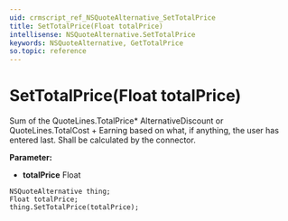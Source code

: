 ```yaml
---
uid: crmscript_ref_NSQuoteAlternative_SetTotalPrice
title: SetTotalPrice(Float totalPrice)
intellisense: NSQuoteAlternative.SetTotalPrice
keywords: NSQuoteAlternative, GetTotalPrice
so.topic: reference
---
```


# SetTotalPrice(Float totalPrice)

Sum of the QuoteLines.TotalPrice* AlternativeDiscount or QuoteLines.TotalCost + Earning based on what, if anything, the user has entered last. Shall be calculated by the connector.

**Parameter:** 
* **totalPrice** Float

```crmscript
NSQuoteAlternative thing;
Float totalPrice;
thing.SetTotalPrice(totalPrice);
```

